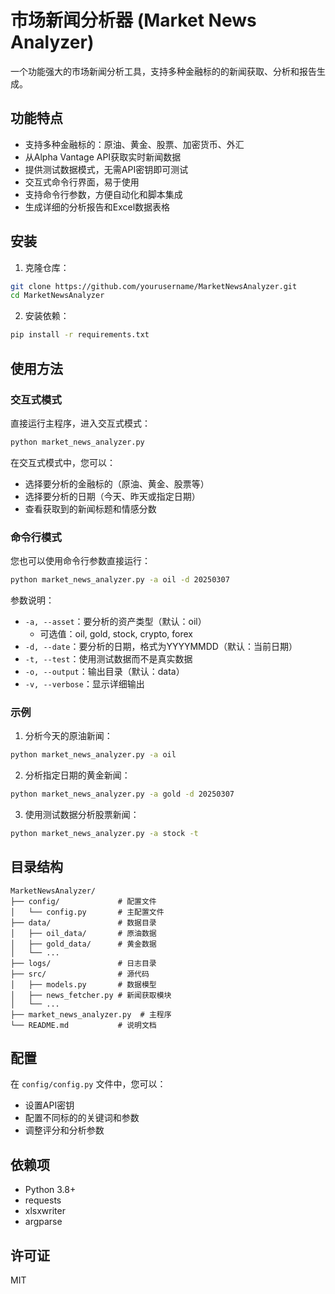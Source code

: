 # 市场新闻分析器 (Market News Analyzer)

一个功能强大的市场新闻分析工具，支持多种金融标的的新闻获取、分析和报告生成。

## 功能特点

- 支持多种金融标的：原油、黄金、股票、加密货币、外汇
- 从Alpha Vantage API获取实时新闻数据
- 提供测试数据模式，无需API密钥即可测试
- 交互式命令行界面，易于使用
- 支持命令行参数，方便自动化和脚本集成
- 生成详细的分析报告和Excel数据表格

## 安装

1. 克隆仓库：

```bash
git clone https://github.com/yourusername/MarketNewsAnalyzer.git
cd MarketNewsAnalyzer
```

2. 安装依赖：

```bash
pip install -r requirements.txt
```

## 使用方法

### 交互式模式

直接运行主程序，进入交互式模式：

```bash
python market_news_analyzer.py
```

在交互式模式中，您可以：
- 选择要分析的金融标的（原油、黄金、股票等）
- 选择要分析的日期（今天、昨天或指定日期）
- 查看获取到的新闻标题和情感分数

### 命令行模式

您也可以使用命令行参数直接运行：

```bash
python market_news_analyzer.py -a oil -d 20250307
```

参数说明：
- `-a, --asset`：要分析的资产类型（默认：oil）
  - 可选值：oil, gold, stock, crypto, forex
- `-d, --date`：要分析的日期，格式为YYYYMMDD（默认：当前日期）
- `-t, --test`：使用测试数据而不是真实数据
- `-o, --output`：输出目录（默认：data）
- `-v, --verbose`：显示详细输出

### 示例

1. 分析今天的原油新闻：

```bash
python market_news_analyzer.py -a oil
```

2. 分析指定日期的黄金新闻：

```bash
python market_news_analyzer.py -a gold -d 20250307
```

3. 使用测试数据分析股票新闻：

```bash
python market_news_analyzer.py -a stock -t
```

## 目录结构

```
MarketNewsAnalyzer/
├── config/             # 配置文件
│   └── config.py       # 主配置文件
├── data/               # 数据目录
│   ├── oil_data/       # 原油数据
│   ├── gold_data/      # 黄金数据
│   └── ...
├── logs/               # 日志目录
├── src/                # 源代码
│   ├── models.py       # 数据模型
│   ├── news_fetcher.py # 新闻获取模块
│   └── ...
├── market_news_analyzer.py  # 主程序
└── README.md           # 说明文档
```

## 配置

在 `config/config.py` 文件中，您可以：
- 设置API密钥
- 配置不同标的的关键词和参数
- 调整评分和分析参数

## 依赖项

- Python 3.8+
- requests
- xlsxwriter
- argparse

## 许可证

MIT 